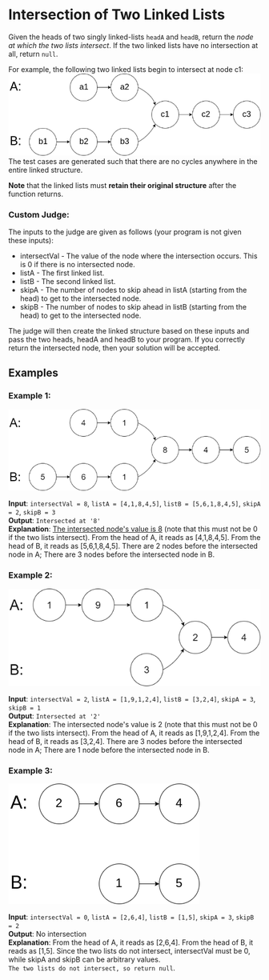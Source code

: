 # Intersection of Two Linked Lists

Given the heads of two singly linked-lists `headA` and `headB`,
return the *node at which the two lists intersect*. 
If the two linked lists have no intersection at all, return `null`.

For example, the following two linked lists begin to intersect at node c1:
<img src="160_statement.png" alt="" />
The test cases are generated such that there are no cycles anywhere in the entire linked structure.

**Note** that the linked lists must **retain their original structure** after the function returns.

### Custom Judge:

The inputs to the judge are given as follows (your program is not given these inputs):

*    intersectVal - The value of the node where the intersection occurs. This is 0 if there is no intersected node.
*    listA - The first linked list.
*    listB - The second linked list.
*    skipA - The number of nodes to skip ahead in listA (starting from the head) to get to the intersected node.
*    skipB - The number of nodes to skip ahead in listB (starting from the head) to get to the intersected node.

The judge will then create the linked structure based on these inputs and pass the two heads, headA and headB to your program. If you correctly return the intersected node, then your solution will be accepted.

Examples
-----------------
### Example 1:
<img src="160_example_1_1.png" alt="" />

**Input**: `intersectVal = 8`, `listA = [4,1,8,4,5]`, `listB = [5,6,1,8,4,5]`, `skipA = 2`, `skipB = 3`  
**Output**: `Intersected at '8'`  
**Explanation**: <u>The intersected node's value is 8</u> (note that this must not be 0 if the two lists intersect).
From the head of A, it reads as [4,1,8,4,5]. From the head of B, it reads as [5,6,1,8,4,5]. 
There are 2 nodes before the intersected node in A; There are 3 nodes before the intersected node in B.

### Example 2:
<img src="160_example_2.png" alt="" />

**Input**: `intersectVal = 2`, `listA = [1,9,1,2,4]`, `listB = [3,2,4]`, `skipA = 3`, `skipB = 1`  
**Output**: `Intersected at '2'`  
**Explanation**: The intersected node's value is 2 (note that this must not be 0 if the two lists intersect).
From the head of A, it reads as [1,9,1,2,4]. From the head of B, it reads as [3,2,4]. There are 3 nodes before the intersected node in A; There are 1 node before the intersected node in B.

### Example 3:
<img src="160_example_3.png" alt="" />

**Input**: `intersectVal = 0`, `listA = [2,6,4]`, `listB = [1,5]`, `skipA = 3`, `skipB = 2`  
**Output**: No intersection  
**Explanation**: From the head of A, it reads as [2,6,4]. From the head of B, it reads as [1,5]. Since the two lists do not intersect, intersectVal must be 0, while skipA and skipB can be arbitrary values.  
`The two lists do not intersect, so return null`.
